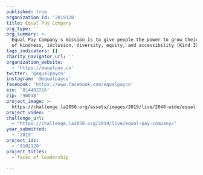 ```yaml
---
published: true
organization_id: '2019128'
title: Equal Pay Company
org_type: ''
org_summary: >-
  Equal Pay Company's mission is to give people the power to grow their practice
  of kindness, inclusion, diversity, equity, and accessibility (Kind IDEA).
tags_indicators: []
charity_navigator_url: ''
organization_website:
  - 'https://equalpay.co'
twitter: '@equalpayco'
instagram: '@equalpayco'
facebook: 'https://www.facebook.com/equalpayco'
ein: '814482216'
zip: '90018'
project_image: >-
  https://challenge.la2050.org/assets/images/2019/live/2048-wide/equal-pay-company.jpg
project_video: ''
challenge_url:
  - 'https://challenge.la2050.org/2019/live/equal-pay-company/'
year_submitted:
  - '2019'
project_ids:
  - '9102128'
project_titles:
  - faces of leadership

---
```

